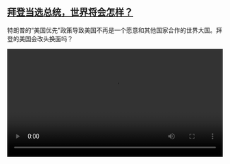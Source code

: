 <!--1611136424000-->
[拜登当选总统，世界将会怎样？](https://www.dw.com/zh/%E6%8B%9C%E7%99%BB%E5%BD%93%E9%80%89%E6%80%BB%E7%BB%9F%EF%BC%8C%E4%B8%96%E7%95%8C%E5%B0%86%E4%BC%9A%E6%80%8E%E6%A0%B7%EF%BC%9F/a-55533149)
------

<p>特朗普的“美国优先”政策导致美国不再是一个愿意和其他国家合作的世界大国。拜登的美国会改头换面吗？</small></p><video src="https://tvdownloaddw-a.akamaihd.net/dwtv_video/flv/vdt_zh/2020/bchi201107_001_62d41bidenforeighpolicy_sd_sor.mp4" controls style="width:100%"></video>
